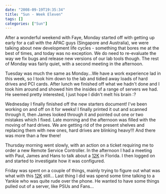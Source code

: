 ```yaml
---
date: "2008-09-19T19:35:34"
title: "Sun - Week Eleven"
tags: []
categories: ["Sun"]
---
```


After a wonderful weekend with Faye, Monday started off with getting up early for a call with the APAC guys (Singapore and Australia), we were talking about new development life cycles - something that bores me at the best of times, and today was no exception. We do need to re-evaluate the way we fix bugs and release new versions of our lab tools though.
The rest of Monday was fairly quiet, with a second meeting in the afternoon.

Tuesday was much the same as Monday...We have a work experience lad in this week, so I took him down to the lab and tidied away loads of hard drives and PCI cards. After lunch we finished off what we hadn't done and I took him around and showed him the insides of a range of servers we had. He seemed pretty interested, I just hope I didn't melt his brain :?

Wednesday I finally finished off the new starters document! I've been working on and off on it for weeks! I finally printed it out and scanned through it, then James looked through it and pointed out one or two mistakes which I fixed.
Late morning and the afternoon was filled with the moving of hard drives. We are getting rid of the present shelves and replacing them with new ones, hard drives are blinking heavy!!! And there was more than a few there!

Thursday morning went slowly, with an action on a ticket requiring me to order a new Remote Service Controller.
In the afternoon I had a meeting with Paul, James and Hans to talk about a [12K][1] in Florida. I then logged on and started to investigate how it was configured.

Friday was spent on a couple of things, mainly trying to figure out what was what with this [12K][2] still...
Last thing I did was spend some time talking to a Yankie who was quite rude over the phone. He wanted to have some things pulled out of a server, like PSUs and Fans...

  [1]: http://www.sun.com/servers/highend/sunfire12k/index.xml
  [2]: http://www.sun.com/servers/highend/sunfire12k/index.xml
